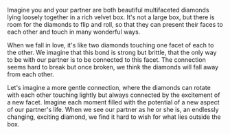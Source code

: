 Imagine you and your partner are both
beautiful multifaceted diamonds lying loosely
together in a rich velvet box. It's not a large
box, but there is room for the diamonds to
flip and roll, so that they can present their
faces to each other and touch in many
wonderful ways.

When we fall in love, it's like two
diamonds touching one facet of each to the
other. We imagine that this bond is strong
but brittle, that the only way to be with our 
partner is to be connected to this facet. The 
connection seems hard to break but once
broken, we think the diamonds will fall away
from each other.

Let's imagine a more gentle connection,
where the diamonds can rotate with each 
other touching lightly but always connected
by the excitement of a new facet. Imagine
each moment filled with the potential of a 
new aspect of our partner's life. When we see
our partner as he or she is, an endlessly
changing, exciting diamond, we find it hard
to wish for what lies outside the box.
